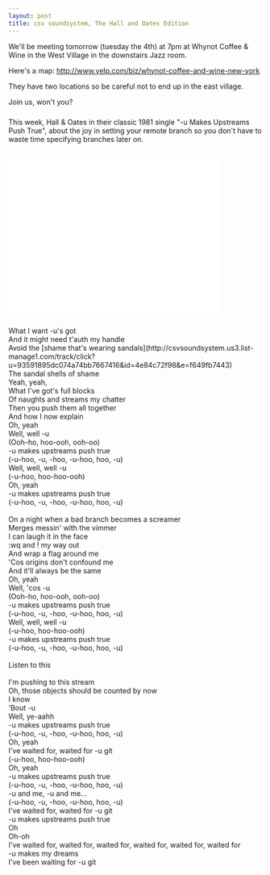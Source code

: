 ```yaml
---
layout: post
title: csv soundsystem, The Hall and Oates Edition
---
```



We'll be meeting tomorrow (tuesday the 4th) at 7pm at Whynot Coffee & Wine in the West Village in the downstairs Jazz room.

Here's a map: http://www.yelp.com/biz/whynot-coffee-and-wine-new-york

They have two locations so be careful not to end up in the east village.

Join us, won't you?

#####
This week, Hall & Oates in their classic 1981 single "-u Makes Upstreams Push True", about the joy in setting your remote branch so you don't have to waste time specifying branches later on.
<br/><br/>
<iframe width="420" height="315" src="//www.youtube.com/embed/X_I4wtNPv5w" frameborder="0" allowfullscreen></iframe>
<br/><br/>
What I want -u's got<br/>
And it might need t'auth my handle<br/>
Avoid the [shame that's wearing sandals](http://csvsoundsystem.us3.list-manage1.com/track/click?u=93591895dc074a74bb7667416&id=4e84c72f98&e=f649fb7443)<br/>
The sandal shells of shame<br/>
Yeah, yeah,<br/>
What I've got's full blocks<br/>
Of naughts and streams my chatter<br/>
Then you push them all together<br/>
And how I now explain<br/>
Oh, yeah<br/>
Well, well -u<br/>
(Ooh-ho, hoo-ooh, ooh-oo)<br/>
-u makes upstreams push true<br/>
(-u-hoo, -u, -hoo, -u-hoo, hoo, -u)<br/>
Well, well, well -u<br/>
(-u-hoo, hoo-hoo-ooh)<br/>
Oh, yeah<br/>
-u makes upstreams push true<br/>
(-u-hoo, -u, -hoo, -u-hoo, hoo, -u)<br/>
<br/>
On a night when a bad branch becomes a screamer<br/>
Merges messin' with the vimmer<br/>
I can laugh it in the face<br/>
:wq and ! my way out<br/>
And wrap a flag around me<br/>
'Cos origins don't confound me<br/>
And it'll always be the same<br/>
Oh, yeah<br/>
Well, 'cos -u<br/>
(Ooh-ho, hoo-ooh, ooh-oo)<br/>
-u makes upstreams push true<br/>
(-u-hoo, -u, -hoo, -u-hoo, hoo, -u)<br/>
Well, well, well -u<br/>
(-u-hoo, hoo-hoo-ooh)<br/>
-u makes upstreams push true<br/>
(-u-hoo, -u, -hoo, -u-hoo, hoo, -u)<br/>
<br/>
Listen to this<br/>
<br/>
I'm pushing to this stream<br/>
Oh, those objects should be counted by now<br/>
I know<br/>
'Bout -u<br/>
Well, ye-aahh<br/>
-u makes upstreams push true<br/>
(-u-hoo, -u, -hoo, -u-hoo, hoo, -u)<br/>
Oh, yeah<br/>
I've waited for, waited for -u git<br/>
(-u-hoo, hoo-hoo-ooh)<br/>
Oh, yeah<br/>
-u makes upstreams push true<br/>
(-u-hoo, -u, -hoo, -u-hoo, hoo, -u)<br/>
-u and me, -u and me...<br/>
(-u-hoo, -u, -hoo, -u-hoo, hoo, -u)<br/>
I've waited for, waited for -u git<br/>
-u makes upstreams push true<br/>
Oh<br/>
Oh-oh<br/>
I've waited for, waited for, waited for, waited for, waited for, waited for<br/>
-u makes my dreams<br/>
I've been waiting for -u git<br/>
